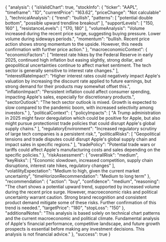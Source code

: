 {
    "analysis": {
        "isValidChart": true,
        "stockInfo": {
            "ticker": "AAPL",
            "timeframe": "1D",
            "currentPrice": "163.62",
            "priceChange": "Not calculable"
        },
        "technicalAnalysis": {
            "trend": "bullish",
            "patterns": [
                "potential double bottom",
                "possible upward trendline breakout"
            ],
            "supportLevels": [
                "150, 160"
            ],
            "resistanceLevels": [
                "170, 180"
            ],
            "volumeAnalysis": "Volume increased during the recent price surge, suggesting buying pressure.  Lower volume during sideways periods.",
            "momentum": "bullish.  Recent price action shows strong momentum to the upside. However, this needs confirmation with further price action."
        },
        "macroeconomicContext": {
            "economicFactors": [
                "Interest rate hikes by the Federal Reserve in early 2025, continued high inflation but easing slightly, strong dollar, and geopolitical uncertainties continue to affect market sentiment.  The tech sector is generally sensitive to interest rate changes."
            ],
            "interestRateImpact": "Higher interest rates could negatively impact Apple's valuation by increasing the discount rate applied to future earnings, but strong demand for their products may somewhat offset this.",
            "inflationImpact": "Persistent inflation could affect consumer spending, impacting Apple's sales, especially for discretionary products.",
            "sectorOutlook": "The tech sector outlook is mixed.  Growth is expected to slow compared to the pandemic boom, with increased selectivity among investors."
        },
        "politicalContext": {
            "policyImpacts": [
                "A Trump administration in 2025 might favor deregulation which could be positive for Apple, but also might pursue protectionist trade policies that could disrupt Apple's global supply chains."
            ],
            "regulatoryEnvironment": "Increased regulatory scrutiny of large tech companies is a persistent risk.",
            "politicalRisks": [
                "Geopolitical tensions and trade disputes could disrupt Apple's global supply chain and impact sales in specific regions."
            ],
            "tradePolicy": "Potential trade wars or tariffs could affect Apple's manufacturing costs and sales depending on the specific policies."
        },
        "riskAssessment": {
            "overallRisk": "medium",
            "keyRisks": [
                "Economic slowdown, increased competition, supply chain disruptions, interest rate hikes, regulatory changes"
            ],
            "volatilityExpectation": "Medium to high, given the current market uncertainty",
            "timeHorizonRecommendation": "Medium to long term"
        },
        "recommendation": {
            "action": "buy",
            "confidence": "medium",
            "reasoning": "The chart shows a potential upward trend, supported by increased volume during the recent price surge.  However, macroeconomic risks and political uncertainty warrant caution.  Strong brand recognition and consistent product demand mitigate some of these risks.  Further confirmation of this trend is needed.",
            "targetPrice": "180",
            "stopLoss": "150"
        },
        "additionalNotes": "This analysis is based solely on technical chart patterns and the current macroeconomic and political climate.  Fundamental analysis of Apple's financial performance, competitive landscape, and future growth prospects is essential before making any investment decisions.  This analysis is not financial advice."
    },
    "success": true
}

